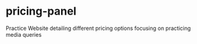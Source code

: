 # pricing-panel
Practice Website detailing different pricing options focusing on practicing media queries 
